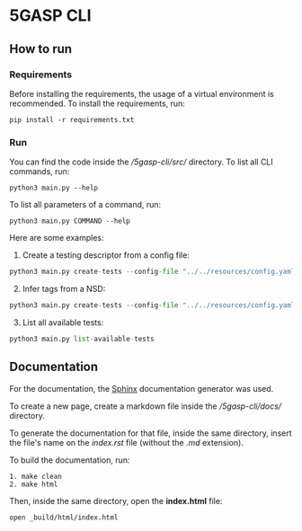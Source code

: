 # 5GASP CLI

## How to run

### Requirements

Before installing the requirements, the usage of a virtual environment is recommended.
To install the requirements, run:

    pip install -r requirements.txt

### Run

You can find the code inside the */5gasp-cli/src/* directory.
To list all CLI commands, run:

    python3 main.py --help

To list all parameters of a command, run:

    python3 main.py COMMAND --help

Here are some examples:

1. Create a testing descriptor from a config file:

```python
python3 main.py create-tests --config-file "../../resources/config.yaml"
```

2. Infer tags from a NSD:

```python
python3 main.py create-tests --config-file "../../resources/config.yaml" --infer-tags-from-nsd "../../resources/hackfest_multivdu_nsd.yaml"
```

3. List all available tests:

```python
python3 main.py list-available-tests
```

## Documentation

For the documentation, the [Sphinx](https://www.sphinx-doc.org/en/master/) documentation generator was used.

To create a new page, create a markdown file inside the */5gasp-cli/docs/* directory.

To generate the documentation for that file, inside the same directory, insert the file's name on the *index.rst* file (without the *.md* extension).

To build the documentation, run:

    1. make clean
    2. make html

Then, inside the same directory, open the **index.html** file:

    open _build/html/index.html
